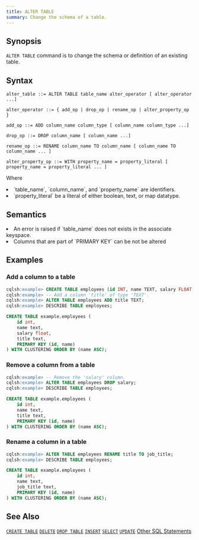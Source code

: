 ```yaml
---
title: ALTER TABLE
summary: Change the schema of a table. 
---
```


<style>
table {
  float: left;
}
#psyn {
  text-indent: 50px;
}
#ptodo {
  color: red
}
</style>

## Synopsis
`ALTER TABLE` command is to change the schema or definition of an existing table.

## Syntax
```
alter_table ::= ALTER TABLE table_name alter_operator [ alter_operator ...]

alter_operator ::= { add_op | drop_op | rename_op | alter_property_op }

add_op ::= ADD column_name column_type [ column_name column_type ...]

drop_op ::= DROP column_name [ column_name ...]

rename_op ::= RENAME column_name TO column_name [ column_name TO column_name ... ]

alter_property_op ::= WITH property_name = property_literal [ property_name = property_literal ... ]
```
Where
  <li>`table_name`, `column_name`, and `property_name` are identifiers.</li>
  <li>`property_literal` be a literal of either boolean, text, or map datatype.</li>

## Semantics
<li>An error is raised if `table_name` does not exists in the associate keyspace.</li>
<li>Columns that are part of `PRIMARY KEY` can be not be altered</li>

## Examples

### Add a column to a table

``` sql
cqlsh:example> CREATE TABLE employees (id INT, name TEXT, salary FLOAT, PRIMARY KEY((id), name));
cqlsh:example> -- Add a column 'title' of type 'TEXT'.
cqlsh:example> ALTER TABLE employees ADD title TEXT;
cqlsh:example> DESCRIBE TABLE employees;

CREATE TABLE example.employees (
    id int,
    name text,
    salary float,
    title text,
    PRIMARY KEY (id, name)
) WITH CLUSTERING ORDER BY (name ASC);
```

### Remove a column from a table

``` sql
cqlsh:example> -- Remove the 'salary' column.
cqlsh:example> ALTER TABLE employees DROP salary;
cqlsh:example> DESCRIBE TABLE employees;

CREATE TABLE example.employees (
    id int,
    name text,
    title text,
    PRIMARY KEY (id, name)
) WITH CLUSTERING ORDER BY (name ASC);
```

### Rename a column in a table

``` sql
cqlsh:example> ALTER TABLE employees RENAME title TO job_title;
cqlsh:example> DESCRIBE TABLE employees;

CREATE TABLE example.employees (
    id int,
    name text,
    job_title text,
    PRIMARY KEY (id, name)
) WITH CLUSTERING ORDER BY (name ASC);
```

## See Also

[`CREATE TABLE`](../ddl_create_table)
[`DELETE`](../dml_delete)
[`DROP TABLE`](../ddl_drop_table)
[`INSERT`](../dml_insert)
[`SELECT`](../dml_select)
[`UPDATE`](../dml_update)
[Other SQL Statements](..)
